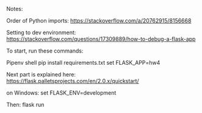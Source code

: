 Notes:

Order of Python imports:
https://stackoverflow.com/a/20762915/8156668

Setting to dev environment: 
https://stackoverflow.com/questions/17309889/how-to-debug-a-flask-app


To start, run these commands:

Pipenv shell
pip install requirements.txt
set FLASK_APP=hw4

Next part is explained here:
https://flask.palletsprojects.com/en/2.0.x/quickstart/

on Windows:
set FLASK_ENV=development

Then:
flask run